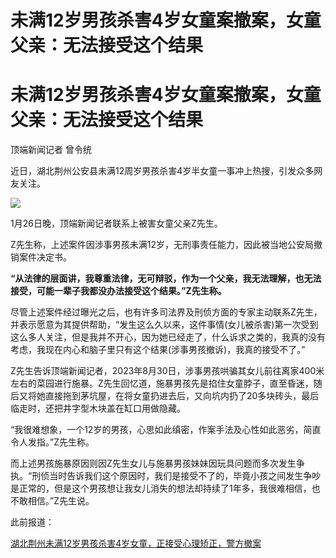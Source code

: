 # 未满12岁男孩杀害4岁女童案撤案，女童父亲：无法接受这个结果

# 未满12岁男孩杀害4岁女童案撤案，女童父亲：无法接受这个结果

顶端新闻记者 曾令统

近日，湖北荆州公安县未满12周岁男孩杀害4岁半女童一事冲上热搜，引发众多网友关注。

![](https://inews.gtimg.com/om_bt/OUKRvsvUoGhtz2fUgNJPrdkVC8bqOSYEk5cCPEoBQTEWQAA/1000)

1月26日晚，顶端新闻记者联系上被害女童父亲Z先生。

Z先生称，上述案件因涉事男孩未满12岁，无刑事责任能力，因此被当地公安局撤销案件决定书。

**“从法律的层面讲，我尊重法律，无可辩驳，作为一个父亲，我无法理解，也无法接受，可能一辈子我都没办法接受这个结果。”Z先生称。**

尽管上述案件经过曝光之后，也有许多司法界及刑侦方面的专家主动联系Z先生，并表示愿意为其提供帮助，“发生这么久以来，这件事情(女儿被杀害)第一次受到这么多人关注，但是我并不开心，因为她已经走了，什么诉求之类的，我真的没有考虑，我现在内心和脑子里只有这个结果(涉事男孩撤诉)，我真的接受不了。”

Z先生告诉顶端新闻记者，2023年8月30日，涉事男孩哄骗其女儿前往离家400米左右的菜园进行施暴。Z先生回忆道，施暴男孩先是掐住女童脖子，直至昏迷，随后又将她直接拖到茅坑屋，在将女童扔进去后，又向坑内扔了20多块砖头，最后临走时，还把井字型木块盖在缸口用做隐藏。

“我很难想象，一个12岁的男孩，心思如此缜密，作案手法及心性如此恶劣，简直令人发指。”Z先生称。

而上述男孩施暴原因则因Z先生女儿与施暴男孩妹妹因玩具问题而多次发生争执。“刑侦当时告诉我们这个原因时，我们是接受不了的，毕竟小孩之间发生争吵是正常的，但是这个男孩想让我女儿消失的想法却持续了1年多，我很难相信，也不敢相信。”Z先生说。

此前报道：

[湖北荆州未满12岁男孩杀害4岁女童，正接受心理矫正，警方撤案](https://news.qq.com/rain/a/20240126A0534Q00)


